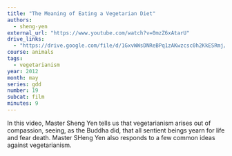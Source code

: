 ```yaml
---
title: "The Meaning of Eating a Vegetarian Diet"
authors:
  - sheng-yen
external_url: "https://www.youtube.com/watch?v=0mzZ6xAtarU"
drive_links:
  - "https://drive.google.com/file/d/1GxvWWsDNReBPq1zAKwzcsc0h2KkESRmj/view?usp=drive_link"
course: animals
tags:
  - vegetarianism
year: 2012
month: may
series: gdd
number: 19
subcat: film
minutes: 9 
---
```


In this video, Master Sheng Yen tells us that vegetarianism arises out of compassion, seeing, as the Buddha did, that all sentient beings yearn for life and fear death. Master SHeng Yen also responds to a few common ideas against vegetarianism.